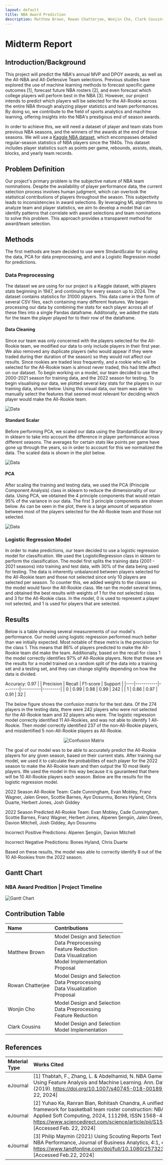 ```yaml
---
layout: default
title: NBA Award Prediction
description: Matthew Brown, Rowan Chatterjee, Wonjin Cho, Clark Cousins
---
```


# Midterm Report

## Introduction/Background

This project will predict the NBA's annual MVP and DPOY awards, as well as the All-NBA and All-Defensive Team selections. Previous studies have explored the use of machine learning methods to forecast specific game outcomes [1], forecast future NBA rosters [2], and even forecast which college players will perform best in the NBA [3]. However, our project intends to predict which players will be selected for the All-Rookie  across the entire NBA through analyzing player statistics and team performances. By doing so, we contribute to the field of sports analytics and machine learning, offering insights into the NBA's prestigious end of season awards.

In order to achieve this, we will need a dataset of player and team stats from previous NBA seasons, and the winners of the awards at the end of those seasons. We will use a [Kaggle NBA dataset](https://www.kaggle.com/datasets/sumitrodatta/nba-aba-baa-stats/data), which encompasses detailed regular-season statistics of NBA players since the 1940s. This dataset includes player statistics such as points per game, rebounds, assists, steals, blocks, and yearly team records.

## Problem Definition
Our project's primary problem is the subjective nature of NBA team nominations. Despite the availability of player performance data, the current selection process involves human judgment, which can overlook the statistical contributions of players throughout the season. This subjectivity leads to inconsistencies in award selections.
By leveraging ML algorithms to analyze team and player statistics, we aim to develop a model that can identify patterns that correlate with award selections and team nominations to solve this problem. This approach provides a transparent method for award/team selection.

## Methods

The first methods are team decided to use were StndardScalar for scaling the data, PCA for data preprocessing, and and a Logistic Regression model for predictions.

### Data Preprocessing

The dataset we are using for our project is a Kaggle dataset, with players stats beginning in 1947, and continuing for every season up to 2024. The dataset contains statistics for 31000 players. This data came in the form of several CSV files, each containing many different features. We began processing our data by combining the stats for each player across all of these files into a single Pandas dataframe. Additonally, we added the stats for the team the player played for to their row of the dataframe.

#### Data Cleaning

Since our team was only concerned with the players selected for the All-Rookie team, we modified our data to only include players in their first year. We also removed any duplicate players (who would appear if they were traded during ther duration of the season) so they would not affect our results. Since rookies are traded less frequently, and a rookie who will be selected for the All-Rookie team is almost never traded, this had little affect on our dataset. To begin working on a model, our team decided to use the 2000-2021 season for training data, and the 2022 season for testing. To begin visualising our data, we plotted several key stats for the players in our training data, shown below. Using this visual data, our team was able to manually select the features that seemed most relevant for deciding which player would make the All-Rookie team.


![Data](UnscaledStats.jpg)

#### Standard Scalar

Before performing PCA, we scaled our data using the StandardScalar library in sklearn to take into account the difference in player performance across different seasons. The averages for certain stats like points per game have gone up through the years, so in order to account for this we normalized the data. The scaled data is shown in the plot below. 

![Data](ScaledStats.jpg)

#### PCA

After scaling the training and testing data, we used the PCA (Principle Component Analysis) class in sklearn to reduce the dimensionality of our data. Using PCA, we obtained the 4 principle components that would retain 95% of the variance in our data. The first 3 principle components are shown below. As can be seen in the plot, there is a large amount of separation between most of the players selected for the All-Rookie team and those not selected.

![Data](PCAData.jpg)

### Logistic Regression Model

In order to make predictions, our team decided to use a logistic regression model for classification. We used the LogisticRegression class in sklearn to perform the classification. The model first splits the training data (2001 - 2021 seasons) into training and test data, with 30% of the data being used for testing. The data is inherently unbalanced between players selected for the All-Rookie team and those not selected since only 10 players are selected per season. To counter this, we added weights to the classes so the model would favor the All-Rookie class. We ran the model several times, and obtained the best results with weights of 1 for the not selected class and 3 for the All-Rookie class. In the model, 0 is used to represent a player not selected, and 1 is used for players that are selected.

## Results

Below is a table showing several measurements of our model's performance. Our model using logistic regression performed much better than we initially expected. Most notable of these metrix is the precision for the class 1. This means that 86% of players predicted to make the All-Rookie team did make the team. Additionally, based on the recall for class 1 the model correctly identifies 97% of All-Rookie players. Note that these are the results for a model trained on a random split of the data into a training set and a testing set, and they can change slightly depending on how the data is divided.

Accuracy: 0.97
|    | Precision | Recall | F1-score | Support |
|----|-----------|--------|----------|---------|
| 0  |   0.99    |  0.98  |   0.99   |   242   |
| 1  |   0.86    |  0.97  |   0.91   |    32   |

The below figure shows the confusion matrix for the test data. Of the 274 players in the testing data, there were 242 players who were not selected for the All-Rookie team and 32 players who were. The logistic regression model correctly identified 11 All-Rookies, and was not able to identify 1 All-Rookie. Then model correctly identified 237 of the non-All-Rookie players, and misidentified 5 non-All-Rookie players as All-Rookie.

<div style="text-align:center;">
    <img src="ConfusionMatrix.jpg" alt="Confusion Matrix">
</div>

The goal of our model was to be able to accurately predict the All-Rookie players for any given season, based on their current stats. After training our model, we used it to calculate the probabilites of each player for the 2022 season to make the All-Rookie team and then output the 10 most likely players. We used the model in this way because it is gauranteed that there will be 10 All-Rookie players each season. Below are the results for the logistic regression model.

2022 Season All-Rookie Team: Cade Cunningham, Evan Mobley, Franz Wagner, Jalen Green, Scottie Barnes, Ayo Dosunmu, Bones Hyland, Chris Duarte, Herbert Jones, Josh Giddey

2022 Season Predicted All-Rookie Team: Evan Mobley, Cade Cunningham, Scottie Barnes, Franz Wagner, Herbert Jones, Alperen Şengün, Jalen Green, Davion Mitchell, Josh Giddey, Ayo Dosunmu

Incorrect Positive Predictions: Alperen Şengün, Davion Mitchell

Incorrect Negative Predictions: Bones Hyland, Chris Duarte

Based on these results, the model was able to correctly identify 8 out of the 10 All-Rookies from the 2022 season.


## Gantt Chart
### NBA Award Predition | Project Timeline
![Gantt Chart](GanttChartImage2.png)

## Contribution Table

| Name              | Contributions                                   |
|:------------------|:------------------------------------------------|
| Matthew Brown     | Model Design and Selection <br/> Data Preprocessing <br/> Feature Reduction <br/> Data Visualization <br/> Model Implementation<br/> Proposal |
| Rowan Chatterjee  | Model Design and Selection <br/> Data Preprocessing <br/> Data Visualization  <br/> Proposal     |
| Wonjin Cho        | Model Design and Selection <br/> Data Preprocessing <br/>  Feature Reduction |
| Clark Cousins     | Model Design and Selection <br/> Model Implementation                     |

## References

| Material Type        | Works Cited           |
|:-------------|:------------------|
| eJournal          | [1] Thabtah, F., Zhang, L. & Abdelhamid, N. NBA Game Result Prediction Using Feature Analysis and Machine Learning. Ann. Data. Sci. 6, 103–116 (2019). https://doi.org/10.1007/s40745-018-00189-x [Accessed Feb. 22, 2024] |
| eJournal | [2] Yuhao Ke, Ranran Bian, Rohitash Chandra, A unified machine learning framework for basketball team roster construction: NBA and WNBA, Applied Soft Computing, 2024, 111298, ISSN 1568-4946, https://www.sciencedirect.com/science/article/pii/S1568494624000723 [Accessed Feb. 22, 2024]   |
| eJournal          | [3] Philip Maymin (2021) Using Scouting Reports Text To Predict NCAA → NBA Performance, Journal of Business Analytics, 4:1, 40-54, DOI: https://www.tandfonline.com/doi/full/10.1080/2573234X.2021.1873077 [Accessed Feb.22, 2024]      |